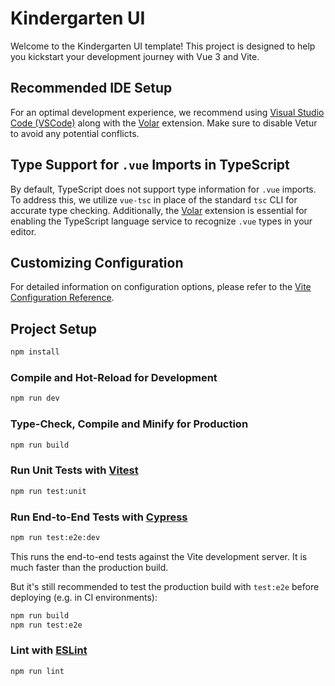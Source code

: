 # Kindergarten UI

Welcome to the Kindergarten UI template! This project is designed to help you kickstart your development journey with Vue 3 and Vite.

## Recommended IDE Setup

For an optimal development experience, we recommend using [Visual Studio Code (VSCode)](https://code.visualstudio.com/) along with the [Volar](https://marketplace.visualstudio.com/items?itemName=Vue.volar) extension. Make sure to disable Vetur to avoid any potential conflicts.

## Type Support for `.vue` Imports in TypeScript

By default, TypeScript does not support type information for `.vue` imports. To address this, we utilize `vue-tsc` in place of the standard `tsc` CLI for accurate type checking. Additionally, the [Volar](https://marketplace.visualstudio.com/items?itemName=Vue.volar) extension is essential for enabling the TypeScript language service to recognize `.vue` types in your editor.

## Customizing Configuration

For detailed information on configuration options, please refer to the [Vite Configuration Reference](https://vite.dev/config/).

## Project Setup

```sh
npm install
```

### Compile and Hot-Reload for Development

```sh
npm run dev
```

### Type-Check, Compile and Minify for Production

```sh
npm run build
```

### Run Unit Tests with [Vitest](https://vitest.dev/)

```sh
npm run test:unit
```

### Run End-to-End Tests with [Cypress](https://www.cypress.io/)

```sh
npm run test:e2e:dev
```

This runs the end-to-end tests against the Vite development server.
It is much faster than the production build.

But it's still recommended to test the production build with `test:e2e` before deploying (e.g. in CI environments):

```sh
npm run build
npm run test:e2e
```

### Lint with [ESLint](https://eslint.org/)

```sh
npm run lint
```
